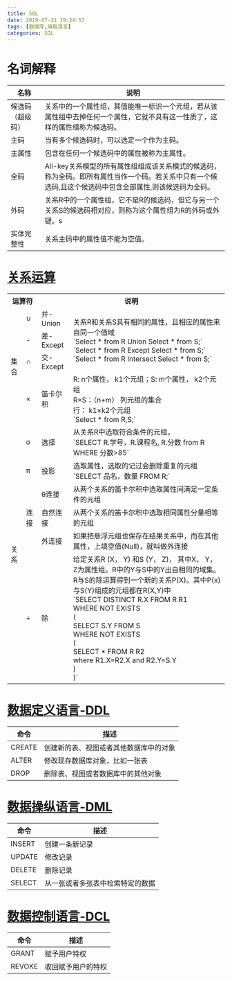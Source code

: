 ```yaml
---
title: SQL
date: 2019-07-31 19:24:57
tags: [数据库,编程语言]
categories: SQL
---
```


# 名词解释

| 名称             | 说明                                                         |
| ---------------- | ------------------------------------------------------------ |
| 候选码（超级码） | 关系中的一个属性组，其值能唯一标识一个元组，若从该属性组中去掉任何一个属性，它就不具有这一性质了，这样的属性组称为候选码。 |
| 主码             | 当有多个候选码时，可以选定一个作为主码。                     |
| 主属性           | 包含在任何一个候选码中的属性被称为主属性。                   |
| 全码             | All-key关系模型的所有属性组组成该关系模式的候选码，称为全码。即所有属性当作一个码。若关系中只有一个候选码,且这个候选码中包含全部属性,则该候选码为全码。 |
| 外码             | 关系R中的一个属性组，它不是R的候选码，但它与另一个关系S的候选码相对应，则称为这个属性组为R的外码或外键。s |
| 实体完整性       | 关系主码中的属性值不能为空值。                               |

<!--more-->

# [关系运算](.\关系运算-SQL.md) 

<table>
  <tr>
    <th colspan="2">运算符</th>
    <th colspan="2">说明</th>
  </tr>
  <tr>
    <td rowspan="4">集合</td>
    <td>∪</td>
    <td>并-Union</td>
    <td rowspan="3">关系R和关系S具有相同的属性，且相应的属性来自同一个值域<br>`Select * from R Union Select * from S;`<br>`Select * from R Except Select * from S;`<br>`Select * from R Intersect Select * from S;`<br></td>
  </tr>
  <tr>
    <td>-</td>
    <td>差-Except</td>
  </tr>
  <tr>
    <td>∩</td>
    <td>交-Except</td>
  </tr>
  <tr>
    <td>×</td>
    <td>笛卡尔积</td>
    <td>R: n个属性， k1个元组；S: m个属性， k2个元组<br>R×S：（n+m） 列元组的集合<br>行： k1×k2个元组<br>`Select * from R,S;`<br></td>
  </tr>
  <tr>
    <td rowspan="6">关系</td>
    <td>σ</td>
    <td>选择</td>
    <td>从关系R中选取符合条件的元组，<br>`SELECT R.学号，R.课程名, R.分数 from R WHERE 分数&gt;85`</td>
  </tr>
  <tr>
    <td>π </td>
    <td>投影</td>
    <td>选取属性，选取的记过会删除重复的元组<br>`SELECT 品名，数量 FROM R;`</td>
  </tr>
  <tr>
    <td rowspan="3">连接</td>
    <td>θ连接</td>
    <td>从两个关系的笛卡尔积中选取属性间满足一定条件的元组</td>
  </tr>
  <tr>
    <td>自然连接</td>
    <td>从两个关系的笛卡尔积中选取相同属性分量相等的元组</td>
  </tr>
  <tr>
    <td>外连接</td>
    <td>如果把悬浮元组也保存在结果关系中，而在其他属性，上填空值(Null)，就叫做外连接</td>
  </tr>
  <tr>
    <td>÷ </td>
    <td>除</td>
    <td>给定关系R (X， Y) 和S (Y， Z)， 其中X， Y， Z为属性组。R中的Y与S中的Y出自相同的域集。R与S的除运算得到一个新的关系P(X)。其中P(x)与S(Y)组成的元组都在R(X,Y)中<br>`SELECT DISTINCT R.X FROM R  R1<br>WHERE NOT EXISTS <br>(	<br>    SELECT S.Y FROM S <br>    WHERE NOT EXISTS <br>    (<br>        SELECT * FROM R R2 <br>        where R1.X=R2.X and R2.Y=S.Y<br>    )<br>)`</td>
  </tr>
</table>

# [数据定义语言-DDL](DDL-SQL.md)

| 命令   | 描述                                   |
| ------ | -------------------------------------- |
| CREATE | 创建新的表、视图或者其他数据库中的对象 |
| ALTER  | 修改现存数据库对象，比如一张表         |
| DROP   | 删除表、视图或者数据库中的其他对象     |

# [数据操纵语言-DML](./DML-SQL.md)

| 命令   | 描述                             |
| ------ | -------------------------------- |
| INSERT | 创建一条新记录                   |
| UPDATE | 修改记录                         |
| DELETE | 删除记录                         |
| SELECT | 从一张或者多张表中检索特定的数据 |

# [数据控制语言-DCL](./DCL-SQL.md)

| 命令   | 描述               |
| ------ | ------------------ |
| GRANT  | 赋予用户特权       |
| REVOKE | 收回赋予用户的特权 |

